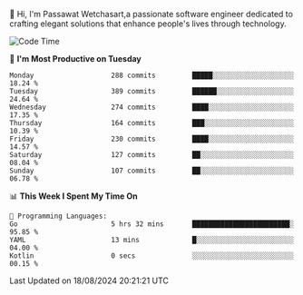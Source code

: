 
👋 Hi, I'm Passawat Wetchasart,a passionate software engineer dedicated to crafting elegant solutions that enhance people's lives through technology.


<!--START_SECTION:waka-->
![Code Time](http://img.shields.io/badge/Code%20Time-1%2C737%20hrs%2052%20mins-blue)

📅 **I'm Most Productive on Tuesday** 

```text
Monday                   288 commits         █████░░░░░░░░░░░░░░░░░░░░   18.24 % 
Tuesday                  389 commits         ██████░░░░░░░░░░░░░░░░░░░   24.64 % 
Wednesday                274 commits         ████░░░░░░░░░░░░░░░░░░░░░   17.35 % 
Thursday                 164 commits         ███░░░░░░░░░░░░░░░░░░░░░░   10.39 % 
Friday                   230 commits         ████░░░░░░░░░░░░░░░░░░░░░   14.57 % 
Saturday                 127 commits         ██░░░░░░░░░░░░░░░░░░░░░░░   08.04 % 
Sunday                   107 commits         ██░░░░░░░░░░░░░░░░░░░░░░░   06.78 % 
```


📊 **This Week I Spent My Time On** 

```text
💬 Programming Languages: 
Go                       5 hrs 32 mins       ████████████████████████░   95.85 % 
YAML                     13 mins             █░░░░░░░░░░░░░░░░░░░░░░░░   04.00 % 
Kotlin                   0 secs              ░░░░░░░░░░░░░░░░░░░░░░░░░   00.15 % 
```


 Last Updated on 18/08/2024 20:21:21 UTC
<!--END_SECTION:waka-->

<!--
**markpassawat/markpassawat** is a ✨ _special_ ✨ repository because its `README.md` (this file) appears on your GitHub profile.

Here are some ideas to get you started:

- 🔭 I’m currently working on ...
- 🌱 I’m currently learning ...
- 👯 I’m looking to collaborate on ...
- 🤔 I’m looking for help with ...
- 💬 Ask me about ...
- 📫 How to reach me: ...
- 😄 Pronouns: He/Him
- ⚡ Fun fact: ...
-->
